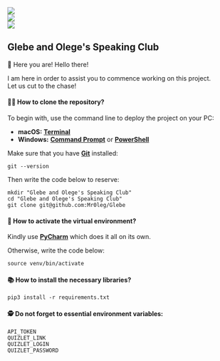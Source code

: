 [![](https://img.shields.io/badge/Python-3.10.0-orange)](https://www.python.org/downloads/)  
[![](https://img.shields.io/badge/Pip-22.3.0-orange)](https://pip.pypa.io/en/stable/)  
![](https://img.shields.io/badge/License-MIT-orange)

## Glebe and Olege's Speaking Club

👋 Here you are! Hello there!

I am here in order to assist you to commence working on this project.  
Let us cut to the chase!

#### 👨‍💻 How to clone the repository?

To begin with, use the command line to deploy the project on your PC:  
- **macOS:** [**Terminal**](https://support.apple.com/guide/terminal/welcome/mac)
- **Windows:** [**Command Prompt**](https://en.wikipedia.org/wiki/Cmd.exe) or [**PowerShell**](https://en.wikipedia.org/wiki/PowerShell)

Make sure that you have [**Git**](https://git-scm.com) installed:  
```shell
git --version
``` 

Then write the code below to reserve:  
```shell
mkdir "Glebe and Olege's Speaking Club"
cd "Glebe and Olege's Speaking Club"
git clone git@github.com:Mr0leg/Glebe
```

#### 🙋‍ ️How to activate the virtual environment?

Kindly use [**PyCharm**](https://www.jetbrains.com/pycharm/) which does it all on its own.

Otherwise, write the code below:  
```shell
source venv/bin/activate
```

#### 📚 How to install the necessary libraries?

```shell
pip3 install -r requirements.txt
```

#### 🕵 Do not forget to essential environment variables:

```shell
API_TOKEN
QUIZLET_LINK
QUIZLET_LOGIN
QUIZLET_PASSWORD
```
